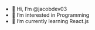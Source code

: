 - 👋 Hi, I’m @jacobdev03
- 👀 I’m interested in Programming
- 🌱 I’m currently learning React.js

<!---
jacobdev03/jacobdev03 is a ✨ special ✨ repository because its `README.md` (this file) appears on your GitHub profile.
You can click the Preview link to take a look at your changes.
--->
